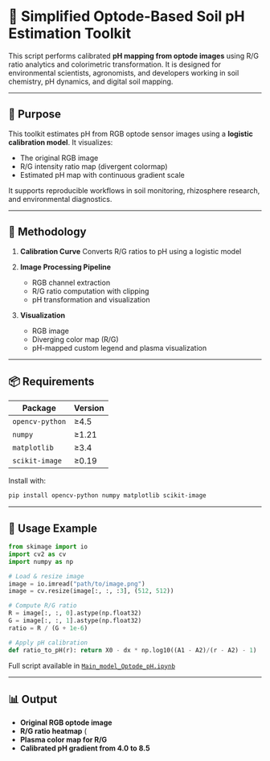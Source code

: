 

# 🌈 Simplified Optode-Based Soil pH Estimation Toolkit

This script performs calibrated **pH mapping from optode images** using R/G ratio analytics and colorimetric transformation. It is designed for environmental scientists, agronomists, and developers working in soil chemistry, pH dynamics, and digital soil mapping.

---

## 🎯 Purpose

This toolkit estimates pH from RGB optode sensor images using a **logistic calibration model**. It visualizes:

* The original RGB image
* R/G intensity ratio map (divergent colormap)
* Estimated pH map with continuous gradient scale

It supports reproducible workflows in soil monitoring, rhizosphere research, and environmental diagnostics.

---

## 🧠 Methodology

1. **Calibration Curve**
   Converts R/G ratios to pH using a logistic model

  

2. **Image Processing Pipeline**

   * RGB channel extraction
   * R/G ratio computation with clipping
   * pH transformation and visualization

3. **Visualization**

   * RGB image
   * Diverging color map (R/G)
   * pH-mapped custom legend and plasma visualization

---

## 📦 Requirements

| Package         | Version |
| --------------- | ------- |
| `opencv-python` | ≥4.5    |
| `numpy`         | ≥1.21   |
| `matplotlib`    | ≥3.4    |
| `scikit-image`  | ≥0.19   |

Install with:

```bash
pip install opencv-python numpy matplotlib scikit-image
```

---

## 🚀 Usage Example

```python
from skimage import io
import cv2 as cv
import numpy as np

# Load & resize image
image = io.imread("path/to/image.png")
image = cv.resize(image[:, :, :3], (512, 512))

# Compute R/G ratio
R = image[:, :, 0].astype(np.float32)
G = image[:, :, 1].astype(np.float32)
ratio = R / (G + 1e-6)

# Apply pH calibration
def ratio_to_pH(r): return X0 - dx * np.log10((A1 - A2)/(r - A2) - 1)
```

Full script available in [`Main_model_Optode_pH.ipynb`](https://github.com/P2KPTechSystemsLab-arch/pHChromoCODE/blob/main/Main%20model_Optode_pH%20%28Fast%20run_Group%29.ipynb)

---

## 📊 Output

* **Original RGB optode image** 
* **R/G ratio heatmap**  (
* **Plasma color map for R/G** 
* **Calibrated pH gradient from 4.0 to 8.5** 

